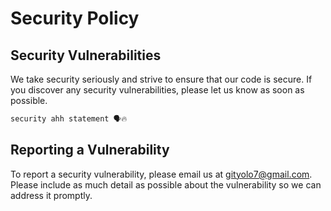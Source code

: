 # Security Policy

## Security Vulnerabilities

We take security seriously and strive to ensure that our code is secure. If you discover any security vulnerabilities, please let us know as soon as possible.

```bash
security ahh statement 🗣️🔥
```

## Reporting a Vulnerability

To report a security vulnerability, please email us at [gityolo7@gmail.com](mailto:gityolo7@gmail.com). Please include as much detail as possible about the vulnerability so we can address it promptly.
